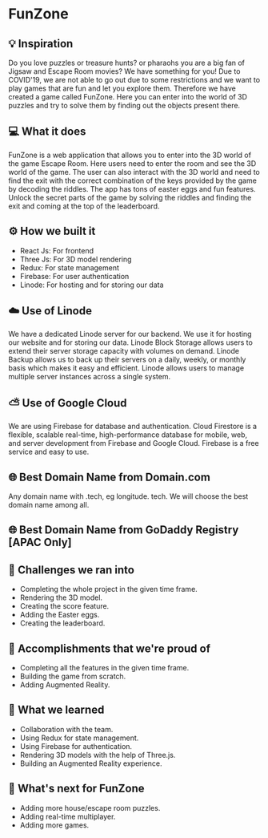 # FunZone 

## 💡 Inspiration

Do you love puzzles or treasure hunts? or pharaohs you are a big fan of Jigsaw and Escape Room movies? We have something for you!
Due to COVID'19, we are not able to go out due to some restrictions and we want to play games that are fun and let you explore them. Therefore we have created a game called FunZone. Here you can enter into the world of 3D puzzles and try to solve them by finding out the objects present there.

## 💻 What it does

FunZone is a web application that allows you to enter into the 3D world of the game Escape Room. Here users need to enter the room and see the 3D world of the game. The user can also interact with the 3D world and need to find the exit with the correct combination of the keys provided by the game by decoding the riddles. The app has tons of easter eggs and fun features. Unlock the secret parts of the game by solving the riddles and finding the exit and coming at the top of the leaderboard.

## ⚙️ How we built it

- React Js: For frontend
- Three Js: For 3D model rendering
- Redux: For state management
- Firebase: For user authentication
- Linode: For hosting and for storing our data

## ☁️ Use of Linode

We have a dedicated Linode server for our backend. We use it for hosting our website and for storing our data. Linode Block Storage allows users to extend their server storage capacity with volumes on demand. Linode Backup allows us to back up their servers on a daily, weekly, or monthly basis which makes it easy and efficient. Linode allows users to manage multiple server instances across a single system.

## ⛅ Use of Google Cloud

We are using Firebase for database and authentication. Cloud Firestore is a flexible, scalable real-time, high-performance database for mobile, web, and server development from Firebase and Google Cloud. Firebase is a free service and easy to use.

## 🌐 Best Domain Name from Domain.com

Any domain name with .tech, eg longitude. tech. We will choose the best domain name among all.

## 🌐 Best Domain Name from GoDaddy Registry [APAC Only]

## 🧠 Challenges we ran into

- Completing the whole project in the given time frame.
- Rendering the 3D model.
- Creating the score feature.
- Adding the Easter eggs.
- Creating the leaderboard.

## 🏅 Accomplishments that we're proud of

- Completing all the features in the given time frame.
- Building the game from scratch.
- Adding Augmented Reality.

## 📖 What we learned

- Collaboration with the team.
- Using Redux for state management.
- Using Firebase for authentication.
- Rendering 3D models with the help of Three.js.
- Building an Augmented Reality experience.

## 🚀 What's next for FunZone

- Adding more house/escape room puzzles.
- Adding real-time multiplayer.
- Adding more games.
